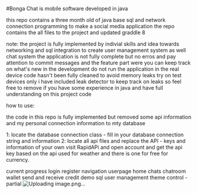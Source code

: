 #Bonga Chat is mobile software developed in java

this repo contains a three  month old of java base sql and network connection programming to make a social media application 
the repo contains the all files to the project and updated graddle 8 

note:
the project is fully implemented by indivial skills and idea towards networking and sql integration to create user management system as well chat system the application is not fully complete but no erros and pay attention to commit messages and the feature part were you can keep track on what's new in the development do not run the application in the real device code hasn't been fully cleaned to avoid memory leaks try on test devices only i have included leak detector to keep track on leaks so feel free to remove if you have some experience in java and have full understanding on this project code 

how to use:

the code in this repo is fully implemented but removed some api information and my personal connection information to mty database 

1: locate the database connection class - fill in your database connection string and information 
2: locate all api files and replace the API - keys and information of your own visit RapidAPi and open account and get the api key based on the api used for weather and there is   one for free for currency.

current progress
login
register
navigation
userpage
home
chats
chatroom
wallet
send and receive credit demo sql 
user management 
theme control - partial
![Uploading image.png…]()
